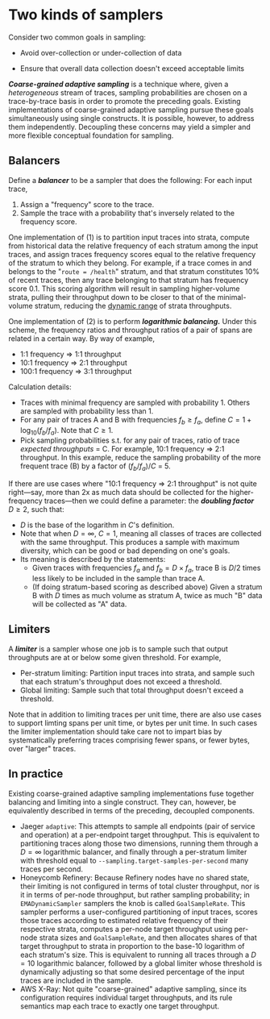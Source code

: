 # Two kinds of samplers
Consider two common goals in sampling:
- Avoid over-collection or under-collection of data

- Ensure that overall data collection doesn't exceed acceptable limits

***Coarse-grained adaptive sampling*** is a technique where, given a *heterogeneous* stream of traces, sampling probabilities are chosen on a trace-by-trace basis in order to promote the preceding goals. Existing implementations of coarse-grained adaptive sampling pursue these goals simultaneously using single constructs. It is possible, however, to address them independently. Decoupling these concerns may yield a simpler and more flexible conceptual foundation for sampling.

## Balancers
Define a ***balancer*** to be a sampler that does the following: For each input trace,
1. Assign a "frequency" score to the trace.
1. Sample the trace with a probability that's inversely related to the frequency score.

One implementation of (1) is to partition input traces into strata, compute from historical data the relative frequency of each stratum among the input traces, and assign traces frequency scores equal to the relative frequency of the stratum to which they belong. For example, if a trace comes in and belongs to the "`route = /health`" stratum, and that stratum constitutes 10% of recent traces, then any trace belonging to that stratum has frequency score 0.1. This scoring algorithm will result in sampling higher-volume strata, pulling their throughput down to be closer to that of the minimal-volume stratum, reducing the [dynamic range](https://en.wikipedia.org/wiki/Dynamic_range) of strata throughputs.

One implementation of (2) is to perform ***logarithmic balancing.*** Under this scheme, the frequency ratios and throughput ratios of a pair of spans are related in a certain way. By way of example,
- 1:1 frequency => 1:1 throughput
- 10:1 frequency => 2:1 throughput
- 100:1 frequency => 3:1 throughput

Calculation details:
- Traces with minimal frequency are sampled with probability 1. Others are sampled with probability less than 1.
- For any pair of traces A and B with frequencies $f_b \geq f_a$, define $C = 1 + \log_{10}(f_b/f_a)$. Note that $C \geq 1$.
- Pick sampling probabilities s.t. for any pair of traces, ratio of trace *expected throughputs* = C. For example, 10:1 frequency => 2:1 throughput. In this example, reduce the sampling probability of the more frequent trace (B) by a factor of $(f_b/f_a)/C$ = 5.

If there are use cases where "10:1 frequency => 2:1 throughput" is not quite right—say, more than 2x as much data should be collected for the higher-frequency traces—then we could define a parameter: the ***doubling factor*** $D \geq 2$, such that:

- $D$ is the base of the logarithm in $C$'s definition.
- Note that when $D = \infty$, $C = 1$, meaning all classes of traces are collected with the same throughput. This produces a sample with maximum diversity, which can be good or bad depending on one's goals.
- Its meaning is described by the statements:
  - Given traces with frequencies $f_a$ and $f_b = D \times f_a$, trace B is $D/2$ times less likely to be included in the sample than trace A.
  - (If doing stratum-based scoring as described above) Given a stratum B with $D$ times as much volume as stratum A, twice as much "B" data will be collected as "A" data.

## Limiters
A ***limiter*** is a sampler whose one job is to sample such that output throughputs are at or below some given threshold. For example,
- Per-stratum limiting: Partition input traces into strata, and sample such that each stratum's throughput does not exceed a threshold.
- Global limiting: Sample such that total throughput doesn't exceed a threshold.

Note that in addition to limiting traces per unit time, there are also use cases to support limting spans per unit time, or bytes per unit time. In such cases the limiter implementation should take care not to impart bias by systematically preferring traces comprising fewer spans, or fewer bytes, over "larger" traces.

## In practice
Existing coarse-grained adaptive sampling implementations fuse together balancing and limiting into a single construct. They can, however, be equivalently described in terms of the preceding, decoupled components.
- Jaeger `adaptive`: This attempts to sample all endpoints (pair of service and operation) at a per-endpoint target throughput. This is equivalent to partitioning traces along those two dimensions, running them through a $D = \infty$ logarithmic balancer, and finally through a per-stratum limiter with threshold equal to `--sampling.target-samples-per-second` many traces per second.
- Honeycomb Refinery: Because Refinery nodes have no shared state, their limiting is not configured in terms of total cluster throughput, nor is it in terms of per-node throughput, but rather sampling probability; in `EMADynamicSampler` samplers the knob is called `GoalSampleRate`. This sampler performs a user-configured partitioning of input traces, scores those traces according to estimated relative frequency of their respective strata, computes a per-node target throughput using per-node strata sizes and `GoalSampleRate`, and then allocates shares of that target throughput to strata in proportion to the base-10 logarithm of each stratum's size. This is equivalent to running all traces through a $D = 10$ logarithmic balancer, followed by a global limiter whose threshold is dynamically adjusting so that some desired percentage of the input traces are included in the sample.
- AWS X-Ray: Not quite "coarse-grained" adaptive sampling, since its configuration requires individual target throughputs, and its rule semantics map each trace to exactly one target throughput.